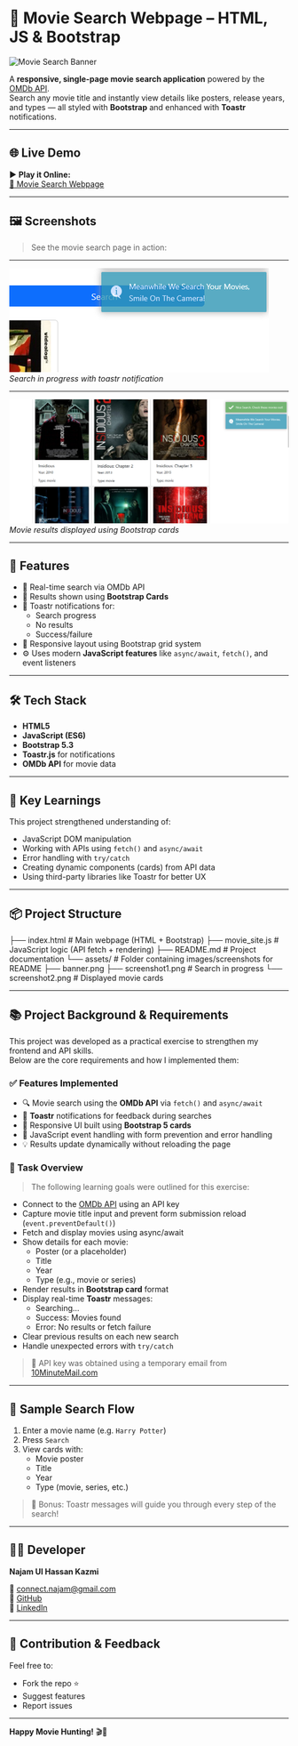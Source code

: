 # 🎥 Movie Search Webpage – HTML, JS & Bootstrap

![Movie Search Banner](assets/banner.jpg)

A **responsive, single-page movie search application** powered by the [OMDb API](https://www.omdbapi.com/).  
Search any movie title and instantly view details like posters, release years, and types — all styled with **Bootstrap** and enhanced with **Toastr** notifications.

---

## 🌐 Live Demo

▶️ **Play it Online:**  
[🔗 Movie Search Webpage](https://najam-hassan-kazmi.github.io/Movie-Search-Webpage/)

---


## 🖼️ Screenshots

> See the movie search page in action:

---

![Search in Progress](assets/screenshot1.png)  
*Search in progress with toastr notification*

---

![Displayed Movie Cards](assets/screenshot2.png)  
*Movie results displayed using Bootstrap cards*


---

## 🧩 Features

- 🔎 Real-time search via OMDb API  
- 🎴 Results shown using **Bootstrap Cards**  
- 🚨 Toastr notifications for:
  - Search progress
  - No results
  - Success/failure
- 🚀 Responsive layout using Bootstrap grid system  
- ⚙️ Uses modern **JavaScript features** like `async/await`, `fetch()`, and event listeners

---

## 🛠️ Tech Stack

- **HTML5**  
- **JavaScript (ES6)**  
- **Bootstrap 5.3**  
- **Toastr.js** for notifications  
- **OMDb API** for movie data

---

## 🧠 Key Learnings

This project strengthened understanding of:
- JavaScript DOM manipulation
- Working with APIs using `fetch()` and `async/await`
- Error handling with `try/catch`
- Creating dynamic components (cards) from API data
- Using third-party libraries like Toastr for better UX

---

## 📦 Project Structure

├── index.html              # Main webpage (HTML + Bootstrap)
├── movie_site.js           # JavaScript logic (API fetch + rendering)
├── README.md               # Project documentation
└── assets/                 # Folder containing images/screenshots for README
    ├── banner.png
    ├── screenshot1.png     # Search in progress
    └── screenshot2.png     # Displayed movie cards

---


## 📚 Project Background & Requirements

This project was developed as a practical exercise to strengthen my frontend and API skills.  
Below are the core requirements and how I implemented them:

### ✅ Features Implemented

- 🔍 Movie search using the **OMDb API** via `fetch()` and `async/await`
- 💬 **Toastr** notifications for feedback during searches
- 🎴 Responsive UI built using **Bootstrap 5 cards**
- 🧠 JavaScript event handling with form prevention and error handling
- 💡 Results update dynamically without reloading the page

### 🧪 Task Overview

> The following learning goals were outlined for this exercise:

- Connect to the [OMDb API](https://www.omdbapi.com/) using an API key
- Capture movie title input and prevent form submission reload (`event.preventDefault()`)
- Fetch and display movies using async/await
- Show details for each movie:
  - Poster (or a placeholder)
  - Title
  - Year
  - Type (e.g., movie or series)
- Render results in **Bootstrap card** format
- Display real-time **Toastr** messages:
  - Searching…
  - Success: Movies found
  - Error: No results or fetch failure
- Clear previous results on each new search
- Handle unexpected errors with `try/catch`

> 📎 API key was obtained using a temporary email from [10MinuteMail.com](https://10minutemail.com)

---


## 🧪 Sample Search Flow

1. Enter a movie name (e.g. `Harry Potter`)
2. Press `Search`
3. View cards with:
   - Movie poster
   - Title
   - Year
   - Type (movie, series, etc.)

> 🎉 Bonus: Toastr messages will guide you through every step of the search!

---

## 🧙‍♂️ Developer

**Najam Ul Hassan Kazmi**

📧 [connect.najam@gmail.com](mailto:connect.najam@gmail.com)  
🔗 [GitHub](https://github.com/Najam-Hassan-Kazmi)  
🔗 [LinkedIn](https://linkedin.com/in/najam-ul-hassan-indie-web-developer)

---

## 🙌 Contribution & Feedback

Feel free to:
- Fork the repo ⭐  
- Suggest features  
- Report issues  

---

**Happy Movie Hunting!** 🎬🍿

